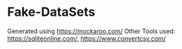 ﻿# Fake-DataSets

Generated using https://mockaroo.com/
Other Tools used: https://sqliteonline.com/, https://www.convertcsv.com/
